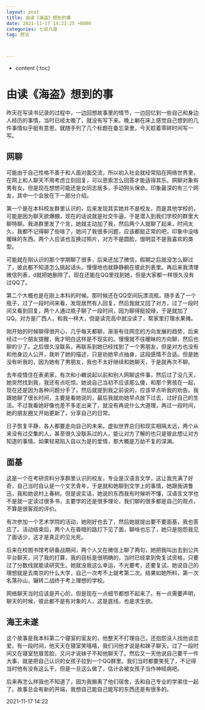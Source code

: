 ```yaml
---
layout: post
title: 由读《海盗》想到的事
date: 2021-11-17 14:23:25 +0800
categories: 七说八道
tag: 想法



---
```


* content
{:toc}




# 由读《海盗》想到的事

昨天在写读书记录的过程中，一边回想故事里的情节，一边回忆到一些自己和身边人经历的事情，当时已经太晚了，就没有写下来。晚上躺在床上感觉自己想到的几件事情似乎挺有意思，就随手列了几个标题在备忘录里，今天趁着零碎时间写一写。

## 网聊

可能由于自己性格不善于和人面对面交流，所以初入社会就经常陷在网络世界里，在网上和人聊天不用考虑立刻回复，可以思索怎么回答才能适得其乐。网聊对象有男有女，但是现在想想可能还是女同志居多，手动狗头保命。印象最深的有三个网友，其中一个会放在下一部分介绍。

第一个是在本科校友群里认识的，后来发现其实她并不是校友，而是其他学校的，可能是因为聊天欲爆棚，现在的话说就是社交牛逼，于是潜入到我们学校的群里大聊特聊。我进群里发了个言，她就主动加了我，然后两个人就聊了起来，时间太久，我都不记得聊了些啥了，她问了我很多问题，应该都挺正常的吧，印象中没啥暧昧的东西。两个人应该也互换过照片，对方不是圆脸，很明显不是我喜欢的类型。

可能就在刚认识的那个学期聊了很多，后来还加了微信，假期之后就没怎么聊过了，彼此都不知道怎么挑起话头。慢慢地也就静静躺在彼此列表里。再后来我清理微信列表，d就把她删除了。现在还能在QQ里找到她，但是大家都一样很久没有过QQ了。

第二个大概也是在刚上本科的时候。那时候还在QQ空间玩漂流瓶，随手丢了一个瓶子，过了一段时间来看，发现居然有人回复，然后我就又回了对方，过了一段时间又看到回复，两个人通过瓶子聊了一段时间，因为聊得挺投缘，于是就加了QQ。对方是广西人，和我一样大，但是读完高中就没读了，帮家里打理水果摊。

刚开始的时候聊得很开心，几乎每天都聊，渐渐有往网恋的方向发展的趋势，后来经过一个朋友提醒，我才明白这样是不现实的。慢慢就不往暧昧的方向聊，然后也聊的少了。之后很久没联系，再联系到她已经找到了一个男朋友，但是对方也没有和他身边人公开，我听了她的描述，只是劝她早点抽身，这段感情不合适。但是她没有听我的，因为她有了男朋友，我也不太好继续和她聊天，于是就再次不聊。

去年疫情住在表弟家，有次和小糖说起以前和别人网聊这件事，然后过了没几天，她突然找到我，我还有点吃惊。她说自己当初不应该那么傻，和那个男孩在一起，现在还是因为各种问题分手了。然后就提到我之前说的，应该早点听我的劝告。我跟她聊了很长时间，主要是看她说的，最后我就劝她早点放下过去，过好自己的生活。不过我看她好像也差不多走出来了，就没有再说什么大道理，再过一段时间，她的朋友圈又开始更新了，分享自己的日常。

日子恢复平静，各人都要走向自己的未来。虚拟世界总归和现实相隔太远，两个从来没有过交集的人，甚至很久没联系过的人，能让对方了解的也只是彼此想让对方知道的事情。如果轻易陷入自以为是的爱情，那大概是万劫不复的深渊。


## 面基

这是一个在考研资料分享群里认识的校友，专业是汉语言文学，这让我充满了好奇，自己当时自认是一个文艺青年，于是就和她聊到文学上的事情，她跟我讲鲁迅，我和她说村上春树。但是说实话，她说的东西我有时候听不懂，汉语言文学也不是就一定读过很多书，主要学的还是很多理论，我们聊的很多都是自己的观点，不算是很客观的评价。

有次参加一个艺术学院的活动，她刚好也去了，然后她就提出要不要面基，我也答应了。活动结束后，两个人在昏暗的路灯下见了面，聊啥也忘了，她只是抱怨我见了面话少，这才是真正的见光死。

后来在校图书馆考研备战期间，两个人又在微信上聊了两句，她把我叫出去到公共平台聊天，问了我的打算，我的目标是很明确的，当时已经拿到免复试资格，只要过了分数线就能读研究生。她就没我这么幸运，不光要考，还要复试，她说自己的理想就是去南京的什么大学，自己一次考不上就考第二次。结果如她所料，第一次名落孙山，辗转二战终于考上理想的学校。

网络聊天当时应该是开心的，但是现在一点细节都想不起来了。有一点需要声明，聊天的时候，彼此都不是有对象的人，这是底线，也是求生欲。

## 海王未遂

这个故事是我本科第二个寝室的室友的，他整天不打理自己，还抱怨没人找他谈恋爱。有一段时间，他天天在寝室笑嘻嘻，我们问他才说是和妹子聊天，过了一段时间又在寝室愁眉苦脸，又问才说妹子不和他聊天了。然后又一天他说自己要干一件大事，就是把自己认识的女孩子拉到一个QQ群里。我们当时都要笑死了，不记得当时他有没有这么干，但是一旦这么做了，估计会被女孩子当作神经病吧。

后来再怎么样我也不知道了，因为我搬离了他们宿舍，去和自己专业的学弟住一起了。故事总会有新的开端，我想自己能自己能写的东西还是有很多的。

2021-11-17 14:22